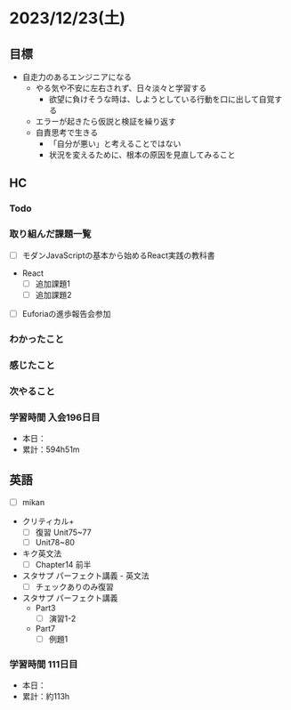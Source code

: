 # 2023/12/23(土)

## 目標

- 自走力のあるエンジニアになる
  - やる気や不安に左右されず、日々淡々と学習する
    - 欲望に負けそうな時は、しようとしている行動を口に出して自覚する
  - エラーが起きたら仮説と検証を繰り返す
  - 自責思考で生きる
    - 「自分が悪い」と考えることではない
    - 状況を変えるために、根本の原因を見直してみること

## HC

### Todo

### 取り組んだ課題一覧

- [ ] モダンJavaScriptの基本から始めるReact実践の教科書

- React
  - [ ] 追加課題1
  - [ ] 追加課題2

- [ ] Euforiaの進歩報告会参加

### わかったこと

### 感じたこと

### 次やること

### 学習時間 入会196日目

- 本日：
- 累計：594h51m

## 英語

- [ ] mikan
- クリティカル+
  - [ ] 復習 Unit75~77
  - [ ] Unit78~80

- キク英文法
  - [ ] Chapter14 前半

- スタサプ パーフェクト講義 - 英文法
  - [ ] チェックありのみ復習
- スタサプ パーフェクト講義
  - Part3
    - [ ] 演習1-2
  - Part7
    - [ ] 例題1

### 学習時間 111日目

- 本日：
- 累計：約113h
